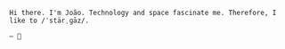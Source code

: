 <!---
👽
-->

```
Hi there. I'm João. Technology and space fascinate me. Therefore, I like to /ˈstärˌɡāz/.

— 🌌
```
